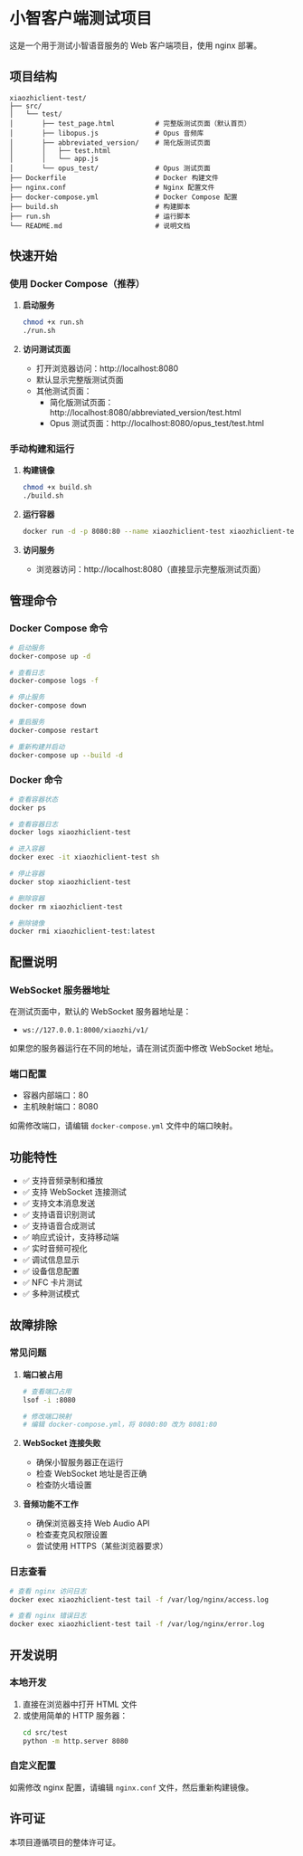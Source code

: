 # 小智客户端测试项目

这是一个用于测试小智语音服务的 Web 客户端项目，使用 nginx 部署。

## 项目结构

```
xiaozhiclient-test/
├── src/
│   └── test/
│       ├── test_page.html          # 完整版测试页面（默认首页）
│       ├── libopus.js              # Opus 音频库
│       ├── abbreviated_version/    # 简化版测试页面
│       │   ├── test.html
│       │   └── app.js
│       └── opus_test/              # Opus 测试页面
├── Dockerfile                      # Docker 构建文件
├── nginx.conf                      # Nginx 配置文件
├── docker-compose.yml              # Docker Compose 配置
├── build.sh                        # 构建脚本
├── run.sh                          # 运行脚本
└── README.md                       # 说明文档
```

## 快速开始

### 使用 Docker Compose（推荐）

1. **启动服务**
   ```bash
   chmod +x run.sh
   ./run.sh
   ```

2. **访问测试页面**
   - 打开浏览器访问：http://localhost:8080
   - 默认显示完整版测试页面
   - 其他测试页面：
     - 简化版测试页面：http://localhost:8080/abbreviated_version/test.html
     - Opus 测试页面：http://localhost:8080/opus_test/test.html

### 手动构建和运行

1. **构建镜像**
   ```bash
   chmod +x build.sh
   ./build.sh
   ```

2. **运行容器**
   ```bash
   docker run -d -p 8080:80 --name xiaozhiclient-test xiaozhiclient-test:latest
   ```

3. **访问服务**
   - 浏览器访问：http://localhost:8080（直接显示完整版测试页面）

## 管理命令

### Docker Compose 命令

```bash
# 启动服务
docker-compose up -d

# 查看日志
docker-compose logs -f

# 停止服务
docker-compose down

# 重启服务
docker-compose restart

# 重新构建并启动
docker-compose up --build -d
```

### Docker 命令

```bash
# 查看容器状态
docker ps

# 查看容器日志
docker logs xiaozhiclient-test

# 进入容器
docker exec -it xiaozhiclient-test sh

# 停止容器
docker stop xiaozhiclient-test

# 删除容器
docker rm xiaozhiclient-test

# 删除镜像
docker rmi xiaozhiclient-test:latest
```

## 配置说明

### WebSocket 服务器地址

在测试页面中，默认的 WebSocket 服务器地址是：
- `ws://127.0.0.1:8000/xiaozhi/v1/`

如果您的服务器运行在不同的地址，请在测试页面中修改 WebSocket 地址。

### 端口配置

- 容器内部端口：80
- 主机映射端口：8080

如需修改端口，请编辑 `docker-compose.yml` 文件中的端口映射。

## 功能特性

- ✅ 支持音频录制和播放
- ✅ 支持 WebSocket 连接测试
- ✅ 支持文本消息发送
- ✅ 支持语音识别测试
- ✅ 支持语音合成测试
- ✅ 响应式设计，支持移动端
- ✅ 实时音频可视化
- ✅ 调试信息显示
- ✅ 设备信息配置
- ✅ NFC 卡片测试
- ✅ 多种测试模式

## 故障排除

### 常见问题

1. **端口被占用**
   ```bash
   # 查看端口占用
   lsof -i :8080
   
   # 修改端口映射
   # 编辑 docker-compose.yml，将 8080:80 改为 8081:80
   ```

2. **WebSocket 连接失败**
   - 确保小智服务器正在运行
   - 检查 WebSocket 地址是否正确
   - 检查防火墙设置

3. **音频功能不工作**
   - 确保浏览器支持 Web Audio API
   - 检查麦克风权限设置
   - 尝试使用 HTTPS（某些浏览器要求）

### 日志查看

```bash
# 查看 nginx 访问日志
docker exec xiaozhiclient-test tail -f /var/log/nginx/access.log

# 查看 nginx 错误日志
docker exec xiaozhiclient-test tail -f /var/log/nginx/error.log
```

## 开发说明

### 本地开发

1. 直接在浏览器中打开 HTML 文件
2. 或使用简单的 HTTP 服务器：
   ```bash
   cd src/test
   python -m http.server 8080
   ```

### 自定义配置

如需修改 nginx 配置，请编辑 `nginx.conf` 文件，然后重新构建镜像。

## 许可证

本项目遵循项目的整体许可证。 
